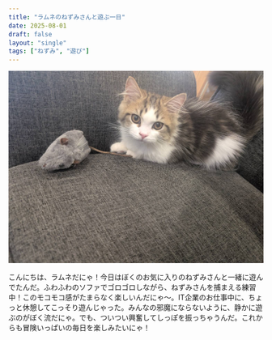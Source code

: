 ```yaml
---
title: "ラムネのねずみさんと遊ぶ一日"
date: 2025-08-01
draft: false
layout: "single"
tags: ["ねずみ", "遊び"]
---
```


![今日のぼく](/images/cat-2025-08-01T00-28-56.jpg)

こんにちは、ラムネだにゃ！今日はぼくのお気に入りのねずみさんと一緒に遊んでたんだ。ふわふわのソファでゴロゴロしながら、ねずみさんを捕まえる練習中！このモコモコ感がたまらなく楽しいんだにゃ〜。IT企業のお仕事中に、ちょっと休憩してこっそり遊んじゃった。みんなの邪魔にならないように、静かに遊ぶのがぼく流だにゃ。でも、ついつい興奮してしっぽを振っちゃうんだ。これからも冒険いっぱいの毎日を楽しみたいにゃ！
